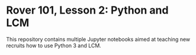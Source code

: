 # Rover 101, Lesson 2: Python and LCM

This repository contains multiple Jupyter notebooks aimed at teaching new
recruits how to use Python 3 and LCM.
